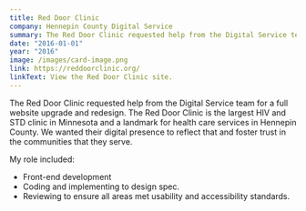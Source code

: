 ```yaml
---
title: Red Door Clinic
company: Hennepin County Digital Service
summary: The Red Door Clinic requested help from the Digital Service team for a full website upgrade and redesign.
date: "2016-01-01"
year: "2016"
image: /images/card-image.png
link: https://reddoorclinic.org/
linkText: View the Red Door Clinic site.
---
```

The Red Door Clinic requested help from the Digital Service team for a full website upgrade and redesign. The Red Door Clinic is the largest HIV and STD clinic in Minnesota and a landmark for health care services in Hennepin County. We wanted their digital presence to reflect that and foster trust in the communities that they serve.

<p class="toggle-role">My role included:</p>

- Front-end development
- Coding and implementing to design spec.
- Reviewing to ensure all areas met usability and accessibility standards.